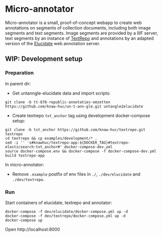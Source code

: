 # Micro-annotator
Micro-annotator is a small, proof-of-concept webapp to create web annotations on segments of collection
documents, including both image segments and text segments. Image segments are provided by a IIIF server, text segments
by an instance of [TextRepo](https://github.com/knaw-huc/textrepo) and annotations by an adapted version of the [Elucidate](https://github.com/dlcs/elucidate-server) web annotation server.

## WIP: Development setup

### Preparation

In parent dir:

- Get untanngle-elucidate data and import scripts:
```shell
git clone -b tt-878-republic-annotaties-omzetten https://github.com/knaw-huc/un-t-ann-gle.git untangle2elucidate
```

- Create textrepo `txt_anchor` tag using development docker-compose setup:
```
git clone -b txt_anchor https://github.com/knaw-huc/textrepo.git textrepo
cd textrepo && cp examples/development/* .
sed -i '' 's#knawhuc/textrepo-app:${DOCKER_TAG}#textrepo-elasticsearch:txt_anchor#' docker-compose-dev.yml
source docker-compose.env && docker-compose -f docker-compose-dev.yml build textrepo-app
```

In micro-annotator:

-  Remove `.example` postfix of env files in `./`, `./dev/elucidate` and `./dev/textrepo`.

### Run

Start containers of elucidate, textrepo and annotator:
```
docker-compose -f dev/elucidate/docker-compose.yml up -d
docker-compose -f dev/textrepo/docker-compose.yml up -d
docker-compose up
```

Open http://localhost:8000
